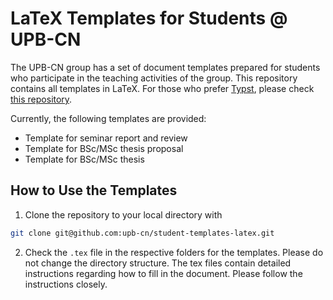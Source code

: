 # LaTeX Templates for Students @ UPB-CN

The UPB-CN group has a set of document templates prepared for students who participate in the teaching activities of the group. This repository contains all templates in LaTeX. For those who prefer [Typst](https://typst.app), please check [this repository](https://github.com/upb-cn/student-templates-typst).

Currently, the following templates are provided:
* Template for seminar report and review
* Template for BSc/MSc thesis proposal
* Template for BSc/MSc thesis

## How to Use the Templates

1. Clone the repository to your local directory with 
```bash
git clone git@github.com:upb-cn/student-templates-latex.git
```
2. Check the `.tex` file in the respective folders for the templates. Please do not change the directory structure. The tex files contain detailed instructions regarding how to fill in the document. Please follow the instructions closely.